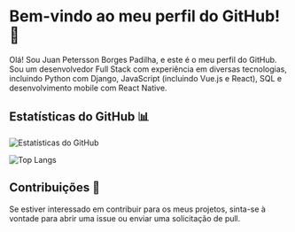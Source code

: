 # Bem-vindo ao meu perfil do GitHub! 👋

Olá! Sou Juan Petersson Borges Padilha, e este é o meu perfil do GitHub. Sou um desenvolvedor Full Stack com experiência em diversas tecnologias, incluindo Python com Django, JavaScript (incluindo Vue.js e React), SQL e desenvolvimento mobile com React Native.

## Estatísticas do GitHub 📊

![Estatísticas do GitHub](https://github-readme-stats.vercel.app/api?username=alujuan&show_icons=true&theme=dark&hide_rank=true)

![Top Langs](https://github-readme-stats.vercel.app/api/top-langs/?username=alujuan&layout=compact&theme=dark)

## Contribuições 🚀

Se estiver interessado em contribuir para os meus projetos, sinta-se à vontade para abrir uma issue ou enviar uma solicitação de pull.
